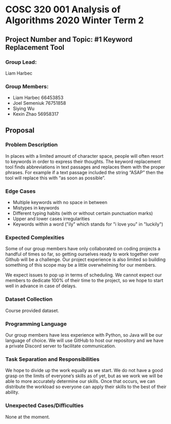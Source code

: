 # COSC 320 001 Analysis of Algorithms 2020 Winter Term 2

## Project Number and Topic: #1 Keyword Replacement Tool

### Group Lead:
Liam Harbec

### Group Members:
- Liam Harbec 66453853
- Joel Semeniuk 76751858
- Siying Wu
- Kexin Zhao 56958317

## Proposal

### Problem Description
In places with a limited amount of character space, people will often resort to keywords in order to express their thoughts. 
The keyword replacement tool finds abbreviations in text passages and replaces them with the proper phrases. For example if a text passage included the string “ASAP” then the tool will replace this with “as soon as possible”.

### Edge Cases
- Multiple keywords with no space in between
- Mistypes in keywords
- Different typing habits (with or without certain punctuation marks)
- Upper and lower cases irregularities
- Keywords within a word ("ily" which stands for "i love you" in "luckily")

### Expected Complexities
Some of our group members have only collaborated on coding projects a handful of times so far, so getting ourselves ready to work together over Github will be a challenge. Our project experience is also limited so building something of this scope may be a little overwhelming for our members.

We expect issues to pop up in terms of scheduling. We cannot expect our members to dedicate 100% of their time to the project, so we hope to start well in advance in case of delays.

### Dataset Collection
Course provided dataset.

### Programming Language
Our group members have less experience with Python, so Java will be our language of choice. We will use GitHub to host our repository and we have a private Discord server to facilitate communication.

### Task Separation and Responsibilities
We hope to divide up the work equally as we start. We do not have a good grasp on the limits of everyone’s skills as of yet, but as we work we will be able to more accurately determine our skills. Once that occurs, we can distribute the workload so everyone can apply their skills to the best of their ability. 

### Unexpected Cases/Difficulties
None at the moment.
